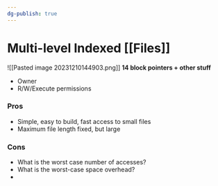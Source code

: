 ```yaml
---
dg-publish: true
---
```

# Multi-level Indexed [[Files]]
![[Pasted image 20231210144903.png]]
**14 block pointers + other stuff**
* Owner
* R/W/Execute permissions
### Pros
* Simple, easy to build, fast access to small files
* Maximum file length fixed, but large
### Cons
* What is the worst case number of accesses?
* What is the worst-case space overhead?
* 